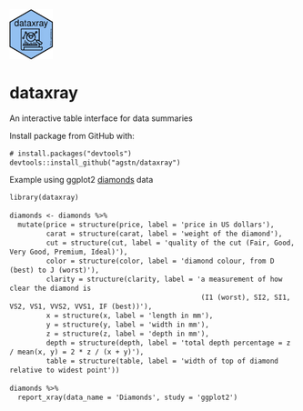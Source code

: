 <img src="inst/templates/hex_xray.png" width="15%" height="15%">

# dataxray

An interactive table interface for data summaries

Install package from GitHub with:

```
# install.packages("devtools")
devtools::install_github("agstn/dataxray")
```

Example using ggplot2 [diamonds](https://ggplot2.tidyverse.org/reference/diamonds.html) data

```
library(dataxray)

diamonds <- diamonds %>% 
  mutate(price = structure(price, label = 'price in US dollars'),
         carat = structure(carat, label = 'weight of the diamond'),
         cut = structure(cut, label = 'quality of the cut (Fair, Good, Very Good, Premium, Ideal)'),
         color = structure(color, label = 'diamond colour, from D (best) to J (worst)'),
         clarity = structure(clarity, label = 'a measurement of how clear the diamond is 
                                               (I1 (worst), SI2, SI1, VS2, VS1, VVS2, VVS1, IF (best))'),
         x = structure(x, label = 'length in mm'),
         y = structure(y, label = 'width in mm'),
         z = structure(z, label = 'depth in mm'),
         depth = structure(depth, label = 'total depth percentage = z / mean(x, y) = 2 * z / (x + y)'),
         table = structure(table, label = 'width of top of diamond relative to widest point'))

diamonds %>% 
  report_xray(data_name = 'Diamonds', study = 'ggplot2')
```
